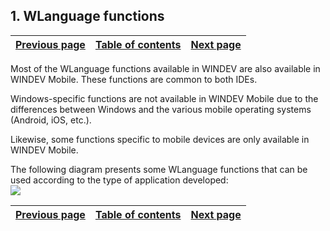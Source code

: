 


## 1. WLanguage functions
			



| [Previous page](../Concepts_WM/1410086932.md) | [Table of contents](../Concepts_WM/1410086964.md) | [Next page](../Concepts_WM/1410087597.md) |
| --- | --- | --- |



<a name="NOTE1"></a>
<a name="NOTE1_1"></a>
Most of the WLanguage functions available in WINDEV are also available in WINDEV Mobile. These functions are common to both IDEs.

Windows-specific functions are not available in WINDEV Mobile due to the differences between Windows and the various mobile operating systems (Android, iOS, etc.). 

Likewise, some functions specific to mobile devices are only available in WINDEV Mobile.

The following diagram presents some WLanguage functions that can be used according to the type of application developed:
<br>![](https://doc.pcsoft.fr/en-US/images/image.awp?langid=3&name=Pocket-fonctions%20communes.gif)


| [Previous page](../Concepts_WM/1410086932.md) | [Table of contents](../Concepts_WM/1410086964.md) | [Next page](../Concepts_WM/1410087597.md) |
| --- | --- | --- |




